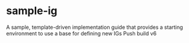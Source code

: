 # sample-ig
A sample, template-driven implementation guide that provides a starting environment to use a base for defining new IGs
Push build v6

